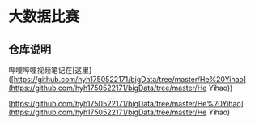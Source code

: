 # 大数据比赛

## 仓库说明

哔哩哔哩视频笔记在[这里]([https://github.com/hyh1750522171/bigData/tree/master/He%20Yihao](https://github.com/hyh1750522171/bigData/tree/master/He Yihao))

[https://github.com/hyh1750522171/bigData/tree/master/He%20Yihao](https://github.com/hyh1750522171/bigData/tree/master/He Yihao)